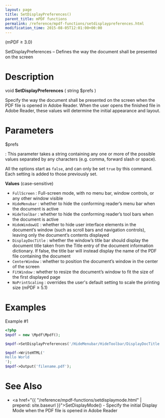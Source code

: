 ```yaml
---
layout: page
title: SetDisplayPreferences()
parent_title: mPDF functions
permalink: /reference/mpdf-functions/setdisplaypreferences.html
modification_time: 2015-08-05T12:01:00+00:00
---
```


(mPDF &ge; 3.0)

SetDisplayPreferences – Defines the way the document shall be presented on the screen

# Description

void **SetDisplayPreferences** ( string <span class="parameter">$prefs</span> )

Specify the way the document shall be presented on the screen when the PDF file is opened in Adobe Reader.
When the user opens the finished file in Adobe Reader, these values will determine the initial appearance and layout.

# Parameters

<span class="parameter">$prefs</span>

: This parameter takes a string containing any one or more of the possible values separated by any characters
  (e.g. comma, forward slash or space).

  All the options start as `false`, and can only be set `true` by this command. Each setting is added to those
  previously set.

  **Values** (case-sensitive)

  * `FullScreen`
    : Full-screen mode, with no menu bar, window controls, or any other window visible
  * `HideMenubar`
    : whether to hide the conforming reader’s menu bar when the document is active
  * `HideToolbar`
    : whether to hide the conforming reader’s tool bars when the document is active
  * `HideWindowUI`
    : whether to hide user interface elements in the document’s window (such as scroll bars
    and navigation controls), leaving only the document’s contents displayed
  * `DisplayDocTitle`
    : whether the window’s title bar should display the document title taken from the Title entry
    of the document information dictionary. If false, the title bar will instead display the name of the PDF file containing the document
  * `CenterWindow`
    : whether to position the document’s window in the center of the screen
  * `FitWindow`
    : whether to resize the document’s window to fit the size of the first displayed page
  * `NoPrintScaling`
    : overrides the user's default setting to scale the printing size (mPDF &ge; 5.1)

# Examples

Example #1

```php
<?php
$mpdf = new \Mpdf\Mpdf();

$mpdf->SetDisplayPreferences('/HideMenubar/HideToolbar/DisplayDocTitle');

$mpdf->WriteHTML('
Hello World
');
$mpdf->Output('filename.pdf');

```

# See Also

 * <a href="{{ "/reference/mpdf-functions/setdisplaymode.html" | prepend: site.baseurl }}">SetDisplayMode()</a> - Specify the initial Display Mode when the PDF file is opened in Adobe Reader

